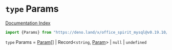 # `type` Params

[Documentation Index](../README.md)

```ts
import {Params} from "https://deno.land/x/office_spirit_mysql@v0.19.10/mod.ts"
```

`type` Params = [Param](../type.Param/README.md)\[] | Record\<`string`, [Param](../type.Param/README.md)> | `null` | `undefined`